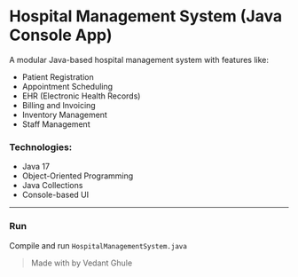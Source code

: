 # Hospital Management System (Java Console App)

A modular Java-based hospital management system with features like:

-  Patient Registration
-  Appointment Scheduling
-  EHR (Electronic Health Records)
-  Billing and Invoicing
-  Inventory Management
-  Staff Management

### Technologies:
- Java 17
- Object-Oriented Programming
- Java Collections
- Console-based UI

---

### Run
Compile and run `HospitalManagementSystem.java`

> Made with by Vedant Ghule
